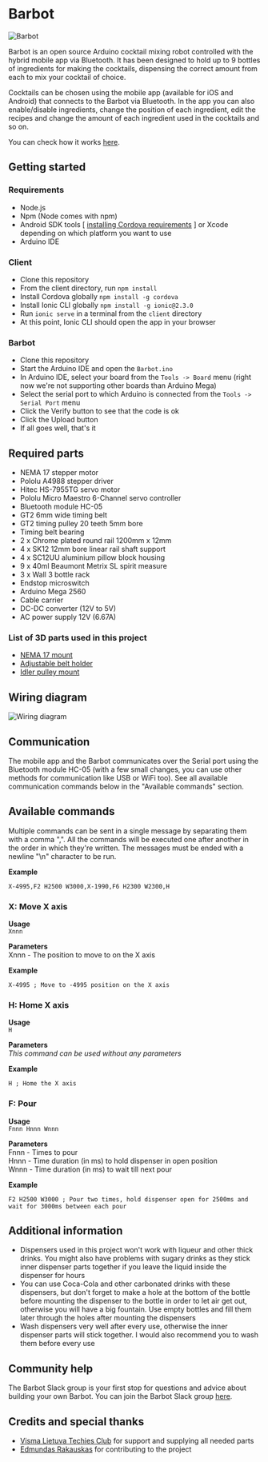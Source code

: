 # Barbot

<img src="https://raw.githubusercontent.com/sidlauskaslukas/barbot/master/resources/barbot.jpg" alt="Barbot">

Barbot is an open source Arduino cocktail mixing robot controlled with the hybrid mobile app via Bluetooth. It has been designed to hold up to 9 bottles of ingredients for making the cocktails, dispensing the correct amount from each to mix your cocktail of choice.

Cocktails can be chosen using the mobile app (available for iOS and Android) that connects to the Barbot via Bluetooth. In the app you can also enable/disable ingredients, change the position of each ingredient, edit the recipes and change the amount of each ingredient used in the cocktails and so on.

You can check how it works [here](https://youtu.be/1JVnOlu0Daw).

## Getting started

### Requirements
* Node.js
* Npm (Node comes with npm)
* Android SDK tools [ [installing Cordova requirements](https://cordova.apache.org/docs/en/latest/guide/platforms/android/#installing-the-requirements) ] or Xcode depending on which platform you want to use
* Arduino IDE

### Client
* Clone this repository
* From the client directory, run `npm install`
* Install Cordova globally `npm install -g cordova`
* Install Ionic CLI globally `npm install -g ionic@2.3.0`
* Run `ionic serve` in a terminal from the `client` directory
* At this point, Ionic CLI should open the app in your browser

### Barbot
* Clone this repository
* Start the Arduino IDE and open the `Barbot.ino`
* In Arduino IDE, select your board from the `Tools -> Board` menu (right now we're not supporting other boards than Arduino Mega)
* Select the serial port to which Arduino is connected from the `Tools -> Serial Port` menu
* Click the Verify button to see that the code is ok
* Click the Upload button
* If all goes well, that's it

## Required parts
* NEMA 17 stepper motor
* Pololu A4988 stepper driver
* Hitec HS-7955TG servo motor
* Pololu Micro Maestro 6-Channel servo controller
* Bluetooth module HC-05
* GT2 6mm wide timing belt
* GT2 timing pulley 20 teeth 5mm bore
* Timing belt bearing
* 2 x Chrome plated round rail 1200mm x 12mm
* 4 x SK12 12mm bore linear rail shaft support
* 4 x SC12UU aluminium pillow block housing
* 9 x 40ml Beaumont Metrix SL spirit measure
* 3 x Wall 3 bottle rack
* Endstop microswitch
* Arduino Mega 2560
* Cable carrier
* DC-DC converter (12V to 5V)
* AC power supply 12V (6.67A)

### List of 3D parts used in this project
* [NEMA 17 mount](https://www.thingiverse.com/thing:5391)
* [Adjustable belt holder](https://www.thingiverse.com/thing:745934)
* [Idler pulley mount](https://www.thingiverse.com/thing:1225670)

## Wiring diagram
<img src="https://raw.githubusercontent.com/sidlauskaslukas/barbot/master/drawings/wiring_diagram.jpg" alt="Wiring diagram">

## Communication
The mobile app and the Barbot communicates over the Serial port using the Bluetooth module HC-05 (with a few small changes, you can use other methods for communication like USB or WiFi too). See all available communication commands below in the "Available commands" section.

## Available commands

Multiple commands can be sent in a single message by separating them with a comma ",". All the commands will be executed one after another in the order in which they're written. The messages must be ended with a newline "\n" character to be run.

**Example**
```
X-4995,F2 H2500 W3000,X-1990,F6 H2300 W2300,H
```

### X: Move X axis

**Usage**  
`Xnnn`

**Parameters**  
Xnnn - The position to move to on the X axis

**Example**  
```
X-4995 ; Move to -4995 position on the X axis
```

### H: Home X axis
**Usage**  
`H`

**Parameters**  
*This command can be used without any parameters*

**Example**  
```
H ; Home the X axis
```

### F: Pour
**Usage**  
`Fnnn Hnnn Wnnn`

**Parameters**  
Fnnn - Times to pour  
Hnnn - Time duration (in ms) to hold dispenser in open position  
Wnnn - Time duration (in ms) to wait till next pour  

**Example**
```
F2 H2500 W3000 ; Pour two times, hold dispenser open for 2500ms and wait for 3000ms between each pour
```

## Additional information
* Dispensers used in this project won't work with liqueur and other thick drinks. You might also have problems with sugary drinks as they stick inner dispenser parts together if you leave the liquid inside the dispenser for hours
* You can use Coca-Cola and other carbonated drinks with these dispensers, but don't forget to make a hole at the bottom of the bottle before mounting the dispenser to the bottle in order to let air get out, otherwise you will have a big fountain. Use empty bottles and fill them later through the holes after mounting the dispensers
* Wash dispensers very well after every use, otherwise the inner dispenser parts will stick together. I would also recommend you to wash them before every use

## Community help
The Barbot Slack group is your first stop for questions and advice about building your own Barbot. You can join the Barbot Slack group [here](https://openbarbot.herokuapp.com).

## Credits and special thanks
* [Visma Lietuva Techies Club](https://www.visma.lt) for support and supplying all needed parts
* [Edmundas Rakauskas](https://github.com/Edmu) for contributing to the project

